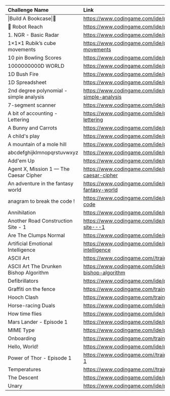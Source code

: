 | Challenge Name                          | Link                                                                         |
|:----------------------------------------|:-----------------------------------------------------------------------------|
| \|Build A Bookcase\|🔨                  | https://www.codingame.com/ide/puzzle/build-a-bookcase                        |
| 🤖 Robot Reach                          | https://www.codingame.com/ide/puzzle/robot-reach                             |
| 1. NGR - Basic Radar                    | https://www.codingame.com/ide/puzzle/1--ngr---basic-radar                    |
| 1×1×1 Rubik’s cube movements            | https://www.codingame.com/ide/puzzle/111-rubiks-cube-movements               |
| 10 pin Bowling Scores                   | https://www.codingame.com/ide/puzzle/10-pin-bowling-scores                   |
| 1000000000D WORLD                       | https://www.codingame.com/ide/puzzle/1000000000d-world                       |
| 1D Bush Fire                            | https://www.codingame.com/ide/puzzle/1d-bush-fire                            |
| 1D Spreadsheet                          | https://www.codingame.com/ide/puzzle/1d-spreadsheet                          |
| 2nd degree polynomial - simple analysis | https://www.codingame.com/ide/puzzle/2nd-degree-polynomial---simple-analysis |
| 7-segment scanner                       | https://www.codingame.com/ide/puzzle/7-segment-scanner                       |
| A bit of accounting - Lettering         | https://www.codingame.com/ide/puzzle/a-bit-of-accounting---lettering         |
| A Bunny and Carrots                     | https://www.codingame.com/ide/puzzle/a-bunny-and-carrots                     |
| A child's play                          | https://www.codingame.com/ide/puzzle/a-childs-play                           |
| A mountain of a mole hill               | https://www.codingame.com/ide/puzzle/a-mountain-of-a-mole-hill               |
| abcdefghijklmnopqrstuvwxyz              | https://www.codingame.com/ide/puzzle/abcdefghijklmnopqrstuvwxyz              |
| Add'em Up                               | https://www.codingame.com/ide/puzzle/addem-up                                |
| Agent X, Mission 1 — The Caesar Cipher  | https://www.codingame.com/ide/puzzle/agent-x-mission-1-the-caesar-cipher     |
| An adventure in the fantasy world       | https://www.codingame.com/ide/puzzle/an-adventure-in-the-fantasy-world       |
| anagram to break the code !             | https://www.codingame.com/ide/puzzle/anagram-to-break-the-code               |
| Annihilation                            | https://www.codingame.com/ide/puzzle/annihilation                            |
| Another Road Construction Site - 1      | https://www.codingame.com/ide/puzzle/another-road-construction-site---1      |
| Are The Clumps Normal                   | https://www.codingame.com/ide/puzzle/are-the-clumps-normal                   |
| Artificial Emotional Intelligence       | https://www.codingame.com/ide/puzzle/artificial-emotional-intelligence       |
| ASCII Art                               | https://www.codingame.com//training/easy/ascii-art                           |
| ASCII Art The Drunken Bishop Algorithm  | https://www.codingame.com/ide/puzzle/ascii-art-the-drunken-bishop-algorithm  |
| Defibrillators                          | https://www.codingame.com/ide/puzzle/defibrillators                          |
| Graffiti on the fence                   | https://www.codingame.com/training/easy/graffiti-on-the-fence                |
| Hooch Clash                             | https://www.codingame.com/training/easy/hooch-clash                          |
| Horse-racing Duals                      | https://www.codingame.com/ide/puzzle/horse-racing-duals                      |
| How time flies                          | https://www.codingame.com/ide/puzzle/how-time-flies                          |
| Mars Lander - Episode 1                 | https://www.codingame.com/ide/puzzle/mars-lander-episode-1                   |
| MIME Type                               | https://www.codingame.com/ide/puzzle/mime-type                               |
| Onboarding                              | https://www.codingame.com/training/easy/onboarding                           |
| Hello, World!                           | https://www.codingame.com/ide/puzzle/hello-world                             |
| Power of Thor - Episode 1               | https://www.codingame.com//training/easy/power-of-thor-episode-1             |
| Temperatures                            | https://www.codingame.com//training/easy/temperatures                        |
| The Descent                             | https://www.codingame.com/ide/puzzle/the-descent                             |
| Unary                                   | https://www.codingame.com/ide/puzzle/unary                                   |
